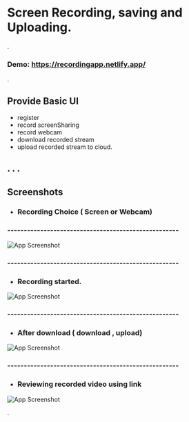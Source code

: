 # Screen Recording, saving and Uploading.

.
### Demo: https://recordingapp.netlify.app/

.

## Provide Basic UI 
- register
- record screenSharing
- record webcam
- download recorded stream
- upload recorded stream to cloud.

.
.
.
------------------------------------------------
## Screenshots
- ### Recording Choice ( Screen or Webcam)

###  ----------------------------------------------------
![App Screenshot](https://res.cloudinary.com/dxsbiobeg/image/upload/v1696226220/Recording%20app/Screenshot_103_tpsciq.png)

###  ----------------------------------------------------
- ### Recording started.

![App Screenshot](https://res.cloudinary.com/dxsbiobeg/image/upload/v1696226220/Recording%20app/Screenshot_104_urlsye.png)

###  ----------------------------------------------------
- ### After download ( download , upload)

![App Screenshot](https://res.cloudinary.com/dxsbiobeg/image/upload/v1696226221/Recording%20app/Screenshot_106_mtmswv.png)

###  ----------------------------------------------------

- ### Reviewing recorded video using link

![App Screenshot](https://res.cloudinary.com/dxsbiobeg/image/upload/v1696226220/Recording%20app/Screenshot_107_jiid0k.png)



.





